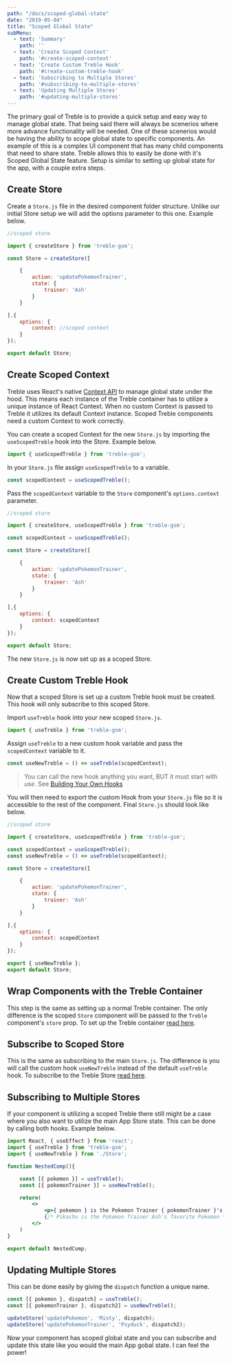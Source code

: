 ```yaml
---
path: "/docs/scoped-global-state"
date: "2019-05-04"
title: "Scoped Global State"
subMenu: 
  - text: 'Summary'
    path: ''
  - text: 'Create Scoped Context' 
    path: '#create-scoped-context'
  - text: 'Create Custom Treble Hook' 
    path: '#create-custom-treble-hook'
  - text: 'Subscribing to Multiple Stores' 
    path: '#subscribing-to-multiple-stores'
  - text: 'Updating Multiple Stores' 
    path: '#updating-multiple-stores'
---
```


The primary goal of Treble is to provide a quick setup and easy way to manage global state.  That being said there will always be scenerios where more advance functionality will be needed.  One of these scenerios would be having the ability to scope global state to specific components.  An example of this is a complex UI component that has many child components that need to share state.  Treble allows this to easily be done with it's Scoped Global State feature.  Setup is similar to setting up global state for the app, with a couple extra steps.

## Create Store
Create a `Store.js` file in the desired component folder structure. Unlike our initial Store setup we will add the options parameter to this one. Example below.

```javascript
//scoped store

import { createStore } from 'treble-gsm';

const Store = createStore([

    {
        action: 'updatePokemonTrainer',
        state: {
            trainer: 'Ash'
        }
    }

],{
    options: {
        context: //scoped context
    }
});

export default Store;
```
## Create Scoped Context

Treble uses React's native [Context API](https://reactjs.org/docs/context.html) to manage global state under the hood. This means each instance of the Treble container has to utilize a unique instance of React Context. When no custom Context is passed to Treble it utilizes its default Context instance.  Scoped Treble components need a custom Context to work correctly.

You can create a scoped Context for the new `Store.js` by importing the `useScopedTreble` hook into the Store. Example below.

```javascript
import { useScopedTreble } from 'treble-gsm';
```

In your `Store.js` file assign `useScopedTreble` to a variable.

```javascript
const scopedContext = useScopedTreble();
```

Pass the `scopedContext` variable to the `Store` component's `options.context` parameter.

```javascript
//scoped store

import { createStore, useScopedTreble } from 'treble-gsm';

const scopedContext = useScopedTreble();

const Store = createStore([

    {
        action: 'updatePokemonTrainer',
        state: {
            trainer: 'Ash'
        }
    }

],{
    options: {
        context: scopedContext
    }
});

export default Store; 
```

The new `Store.js` is now set up as a scoped Store.

## Create Custom Treble Hook

Now that a scoped Store is set up a custom Treble hook must be created.  This hook will only subscribe to this scoped Store.

Import `useTreble` hook into your new scoped `Store.js`.

```javascript
import { useTreble } from 'treble-gsm';
```

Assign `useTreble` to a new custom hook variable and pass the `scopedContext` variable to it.

```javascript
const useNewTreble = () => useTreble(scopedContext);
```

>You can call the new hook anything you want, BUT it must start with *use*. See [Building Your Own Hooks](https://reactjs.org/docs/hooks-custom.html)

You will then need to export the custom Hook from your `Store.js` file so it is accessible to the rest of the component. Final `Store.js` should look like below.

```javascript
//scoped store

import { createStore, useScopedTreble } from 'treble-gsm';

const scopedContext = useScopedTreble();
const useNewTreble = () => useTreble(scopedContext);

const Store = createStore([

    {
        action: 'updatePokemonTrainer',
        state: {
            trainer: 'Ash'
        }
    }

],{
    options: {
        context: scopedContext
    }
});

export { useNewTreble };
export default Store; 
```

## Wrap Components with the Treble Container

This step is the same as setting up a normal Treble container.  The only difference is the scoped `Store` component will be passed to the `Treble` component's `store` prop.  To set up the Treble container [read here](./setup-treble).

## Subscribe to Scoped Store

This is the same as subscribing to the main `Store.js`. The difference is you will call the custom hook `useNewTreble` instead of the default `useTreble` hook. To subscribe to the Treble Store [read here](./subscribe-and-update).

## Subscribing to Multiple Stores
If your component is utilizing a scoped Treble there still might be a case where you also want to utilize the main App Store state. This can be done by calling both hooks.  Example below.

```jsx
import React, { useEffect } from 'react';
import { useTreble } from 'treble-gsm';
import { useNewTreble } from './Store';

function NestedComp(){

    const [{ pokemon }] = useTreble();
    const [{ pokemonTrainer }] = useNewTreble();

    return(
        <>          
            <p>{ pokemon } is the Pokemon Trainer { pokemonTrainer }'s favorite Pokemon</p>
            {/* Pikachu is the Pokemon Trainer Ash's favorite Pokemon */}
        </>
    )
}

export default NestedComp;
```

## Updating Multiple Stores
This can be done easily by giving the `dispatch` function a unique name.

```javascript
const [{ pokemon }, dispatch] = useTreble();
const [{ pokemonTrainer }, dispatch2] = useNewTreble();

updateStore('updatePokemon', 'Misty', dispatch);
updateStore('updatePokemonTrainer', 'Psyduck', dispatch2);

```

Now your component has scoped global state and you can subscribe and update this state like you would the main App gobal state.  I can feel the power!

